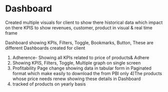 # Dashboard


Created multiple visuals for client to show there historical data
which impact on there KPIS to show revenues, customer, product in visual & real time frame



Dashboard showing KPIs, Filters, Toggle, Bookmarks, Button,
These are different Dashboards created for client
1) Adherence- Showing all KPIs related to price of products& Adhere 
2) Showing KPIS, Filters, Toggle, Multiple graph on single screen
3) Profitability Page change showing data in tabular form in Paginated format which make easily to download the from PBI only
4)The products whose price needs renew showing these details in Dashboard
5) tracked of products on yearly  basis
